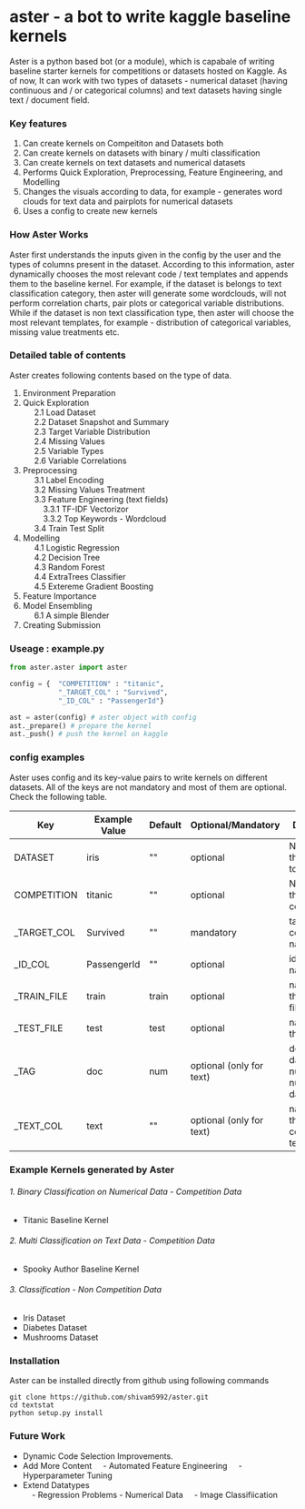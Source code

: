 # aster - a bot to write kaggle baseline kernels
Aster is a python based bot (or a module), which is capabale of writing baseline starter kernels for competitions or datasets hosted on Kaggle. As of now, It can work with two types of datasets - numerical dataset (having continuous and / or categorical columns) and text datasets having single text / document field. 

### Key features 

1. Can create kernels on Compeititon and Datasets both  
2. Can create kernels on datasets with binary / multi classification  
3. Can create kernels on text datasets and numerical datasets  
4. Performs Quick Exploration, Preprocessing, Feature Engineering, and Modelling  
5. Changes the visuals according to data, for example - generates word clouds for text data and pairplots for numerical datasets
6. Uses a config to create new kernels  

### How Aster Works  

Aster first understands the inputs given in the config by the user and the types of columns present in the dataset.  According to this information, aster dynamically chooses the most relevant code / text templates and appends them to the baseline kernel. For example, if the dataset is belongs to text classification category, then aster will generate some wordclouds, will not perform correlation charts, pair plots or categorical variable distributions. While if the dataset is non text classification type, then aster will choose the most relevant templates, for example - distribution of categorical variables, missing value treatments etc.  

### Detailed table of contents  

Aster creates following contents based on the type of data.

1. Environment Preparation
2. Quick Exploration   
&nbsp;&nbsp;&nbsp;&nbsp; 2.1 Load Dataset    
&nbsp;&nbsp;&nbsp;&nbsp; 2.2 Dataset Snapshot and Summary    
&nbsp;&nbsp;&nbsp;&nbsp; 2.3 Target Variable Distribution    
&nbsp;&nbsp;&nbsp;&nbsp; 2.4 Missing Values    
&nbsp;&nbsp;&nbsp;&nbsp; 2.5 Variable Types  
&nbsp;&nbsp;&nbsp;&nbsp; 2.6 Variable Correlations
3. Preprocessing  
&nbsp;&nbsp;&nbsp;&nbsp; 3.1 Label Encoding    
&nbsp;&nbsp;&nbsp;&nbsp; 3.2 Missing Values Treatment     
&nbsp;&nbsp;&nbsp;&nbsp; 3.3 Feature Engineering (text fields)  
&nbsp;&nbsp;&nbsp;&nbsp;&nbsp;&nbsp;&nbsp;&nbsp; 3.3.1 TF-IDF Vectorizor  
&nbsp;&nbsp;&nbsp;&nbsp;&nbsp;&nbsp;&nbsp;&nbsp; 3.3.2 Top Keywords - Wordcloud    
&nbsp;&nbsp;&nbsp;&nbsp; 3.4 Train Test Split    
4. Modelling   
&nbsp;&nbsp;&nbsp;&nbsp; 4.1 Logistic Regression  
&nbsp;&nbsp;&nbsp;&nbsp; 4.2 Decision Tree    
&nbsp;&nbsp;&nbsp;&nbsp; 4.3 Random Forest  
&nbsp;&nbsp;&nbsp;&nbsp; 4.4 ExtraTrees Classifier  
&nbsp;&nbsp;&nbsp;&nbsp; 4.5 Extereme Gradient Boosting  
5. Feature Importance   
6. Model Ensembling  
&nbsp;&nbsp;&nbsp;&nbsp; 6.1 A simple Blender  
7. Creating Submission

### Useage : example.py

```python
from aster.aster import aster

config = {	"COMPETITION" : "titanic", 
            "_TARGET_COL" : "Survived", 
            "_ID_COL" : "PassengerId"}

ast = aster(config) # aster object with config 
ast._prepare() # prepare the kernel
ast._push() # push the kernel on kaggle
```
### config examples 

Aster uses config and its key-value pairs to write kernels on different datasets. All of the keys are not mandatory and most of them are optional. Check the following table.  

Key | Example Value | Default | Optional/Mandatory | Definition
--- | --- | --- | --- | ---
DATASET | iris | "" | optional | Name of the dataset to be used 
COMPETITION | titanic | "" | optional | Name of the competition 
_TARGET_COL | Survived | "" | mandatory | target column name
_ID_COL | PassengerId | "" | optional | id column name 
_TRAIN_FILE | train | train | optional | name of the train file
_TEST_FILE | test | test | optional | name of the test file 
_TAG | doc | num | optional (only for text) | doc : text dataset, num : numerical dataset
_TEXT_COL | text | "" | optional (only for text) | name of the column containing text data

### Example Kernels generated by Aster 

###### 1. Binary Classification on Numerical Data - Competition Data
- Titanic Baseline Kernel
###### 2. Multi Classification on Text Data - Competition Data
- Spooky Author Baseline Kernel
###### 3. Classification - Non Competition Data 
- Iris Dataset 
- Diabetes Dataset 
- Mushrooms Dataset


### Installation

Aster can be installed directly from github using following commands 

```shell
git clone https://github.com/shivam5992/aster.git
cd textstat
python setup.py install
```

### Future Work

- Dynamic Code Selection Improvements. 
- Add More Content 
&nbsp;&nbsp;&nbsp;&nbsp;- Automated Feature Engineering
&nbsp;&nbsp;&nbsp;&nbsp;- Hyperparameter Tuning 
- Extend Datatypes  
&nbsp;&nbsp;&nbsp;&nbsp;- Regression Problems - Numerical Data 
&nbsp;&nbsp;&nbsp;&nbsp;- Image Classifiication
